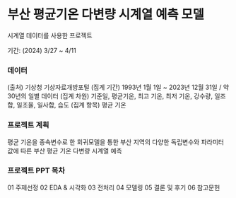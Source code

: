 # 부산 평균기온 다변량 시계열 예측 모델
시계열 데이터를 사용한 프로젝트

기간: (2024) 3/27 ~ 4/11


### 데이터
(출처) 기상청 기상자료개방포털
(집계 기간) 1993년 1월 1일 ~ 2023년 12월 31일 / 약 30년의 일별 데이터
(집계 차원) 기준일, 평균기온, 최고 기온, 최저 기온, 강수량, 일조합, 일조율, 일사합, 습도
(집계 항목) 평균 기온

### 프로젝트 계획
평균 기온을 종속변수로 한 회귀모델을 통한 부산 지역의 다양한 독립변수와 파라미터 값에 따른 부산 평균 기온 다변량 시계열 예측

### 프로젝트 PPT 목차
01 주제선정
02 EDA & 시각화
03 전처리
04 모델링
05 결론 및 후기
06 참고문헌
